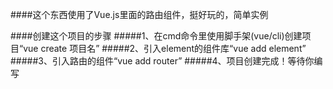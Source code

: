 ####这个东西使用了Vue.js里面的路由组件，挺好玩的，简单实例

####创建这个项目的步骤
#####1、在cmd命令里使用脚手架(vue/cli)创建项目“vue create 项目名”
#####2、引入element的组件库“vue add element”
#####3、引入路由的组件“vue add router”
#####4、项目创建完成！等待你编写
